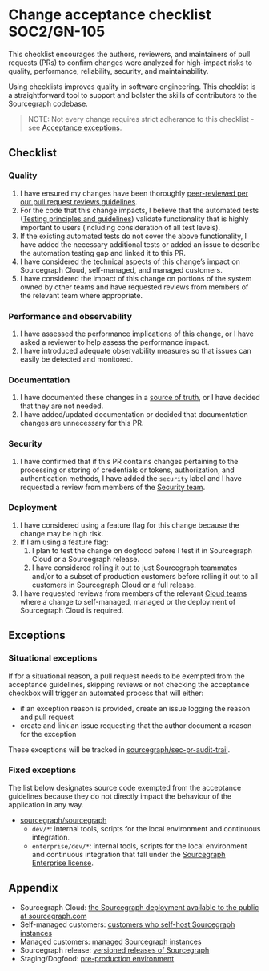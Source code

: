 # Change acceptance checklist <span class="badge badge-note">SOC2/GN-105</span>

This checklist encourages the authors, reviewers, and maintainers of pull requests (PRs) to confirm changes were analyzed for high-impact risks to quality, performance, reliability, security, and maintainability.

Using checklists improves quality in software engineering. This checklist is a straightforward tool to support and bolster the skills of contributors to the Sourcegraph codebase.

> NOTE: Not every change requires strict adherance to this checklist - see [Acceptance exceptions](#acceptance-exceptions).

## Checklist

### Quality

1. I have ensured my changes have been thoroughly [peer-reviewed per our pull request reviews guidelines](https://docs.sourcegraph.com/dev/background-information/pull_request_reviews).
2. For the code that this change impacts, I believe that the automated tests ([Testing principles and guidelines](https://docs.sourcegraph.com/dev/background-information/testing_principles)) validate functionality that is highly important to users (including consideration of all test levels).
3. If the existing automated tests do not cover the above functionality, I have added the necessary additional tests or added an issue to describe the automation testing gap and linked it to this PR.
4. I have considered the technical aspects of this change’s impact on Sourcegraph Cloud, self-managed, and managed customers.
5. I have considered the impact of this change on portions of the system owned by other teams and have requested reviews from members of the relevant team where appropriate.

### Performance and observability

1. I have assessed the performance implications of this change, or I have asked a reviewer to help assess the performance impact.
2. I have introduced adequate observability measures so that issues can easily be detected and monitored.

### Documentation

1. I have documented these changes in a [source of truth](../../../../../company-info-and-process/communication/index.md#sources-of-truth), or I have decided that they are not needed.
2. I have added/updated documentation or decided that documentation changes are unnecessary for this PR.

### Security

1. I have confirmed that if this PR contains changes pertaining to the processing or storing of credentials or tokens, authorization, and authentication methods, I have added the `security` label and I have requested a review from members of the [Security team](../../cloud/security/index.md).

### Deployment

1. I have considered using a feature flag for this change because the change may be high risk.
2. If I am using a feature flag:
    1. I plan to test the change on dogfood before I test it in Sourcegraph Cloud or a Sourcegraph release.
    2. I have considered rolling it out to just Sourcegraph teammates and/or to a subset of production customers before rolling it out to all customers in Sourcegraph Cloud or a full release.
3. I have requested reviews from members of the relevant [Cloud teams](../../cloud/index.md) where a change to self-managed, managed or the deployment of Sourcegraph Cloud is required.

## Exceptions

### Situational exceptions

If for a situational reason, a pull request needs to be exempted from the acceptance guidelines, skipping reviews or not checking the acceptance checkbox will trigger an automated process that will either:

- if an exception reason is provided, create an issue logging the reason and pull request
- create and link an issue requesting that the author document a reason for the exception

These exceptions will be tracked in [sourcegraph/sec-pr-audit-trail](https://github.com/sourcegraph/sec-pr-audit-trail).

### Fixed exceptions

The list below designates source code exempted from the acceptance guidelines because they do not directly impact the behaviour of the application in any way.

- [sourcegraph/sourcegraph](github.com/sourcegraph/sourcegraph)
  - `dev/*`: internal tools, scripts for the local environment and continuous integration.
  - `enterprise/dev/*`: internal tools, scripts for the local environment and continuous integration that fall under the [Sourcegraph Enterprise license](https://github.com/sourcegraph/sourcegraph/blob/main/LICENSE.enterprise).

## Appendix

- Sourcegraph Cloud: [the Sourcegraph deployment available to the public at sourcegraph.com](../deployments/instances.md#sourcegraph-cloud)
- Self-managed customers: [customers who self-host Sourcegraph instances](https://docs.sourcegraph.com/admin/install)
- Managed customers: [managed Sourcegraph instances](https://docs.sourcegraph.com/admin/install/managed)
- Sourcegraph release: [versioned releases of Sourcegraph](../releases/index.md)
- Staging/Dogfood: [pre-production environment](../deployments/instances.md#k8s-sgdev-org)
